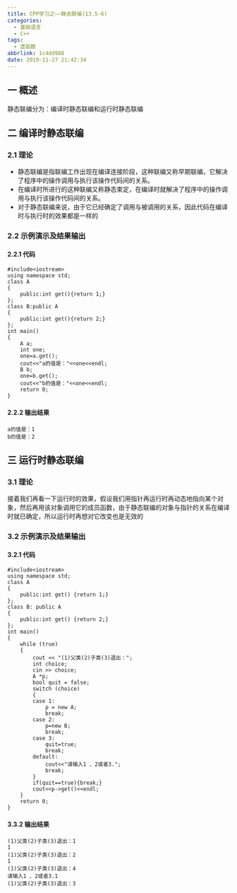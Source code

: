 ```yaml
---
title: CPP学习之——静态联编(13.5-6)
categories:
  - 基础语言
  - C++
tags:
  - 虚函数
abbrlink: 1c4dd988
date: 2019-11-27 21:42:34
---
```

## 一 概述

静态联编分为：编译时静态联编和运行时静态联编  

<!--more-->

## 二 编译时静态联编

### 2.1 理论

* 静态联编是指联编工作出现在编译连接阶段，这种联编又称早期联编，它解决了程序中的操作调用与执行该操作代码间的关系。
* 在编译时所进行的这种联编又称静态束定，在编译时就解决了程序中的操作调用与执行该操作代码间的关系。
* 对于静态联编来说，由于它已经确定了调用与被调用的关系，因此代码在编译时与执行时的效果都是一样的

### 2.2 示例演示及结果输出

#### 2.2.1 代码

```
#include<iostream>
using namespace std;
class A
{
	public:int get(){return 1;}
};
class B:public A
{
	public:int get(){return 2;}
};
int main()
{
	A a;
	int one;
	one=a.get();
	cout<<"a的值是："<<one<<endl;
	B b;
	one=b.get();
	cout<<"b的值是："<<one<<endl;
	return 0;
}
```

#### 2.2.2 输出结果

```
a的值是：1
b的值是：2
```

## 三 运行时静态联编

### 3.1 理论

接着我们再看一下运行时的效果，假设我们用指针再运行时再动态地指向某个对象，然后再用该对象调用它的成员函数，由于静态联编的对象与指针的关系在编译时就已确定，所以运行时再想对它改变也是无效的

### 3.2 示例演示及结果输出

#### 3.2.1 代码

```
#include<iostream>
using namespace std;
class A 
{
	public:int get() {return 1;}
};
class B: public A 
{
	public:int get() {return 2;}
};
int main() 
{
	while (true) 
	{
		cout << "(1)父类(2)子类(3)退出：";
		int choice;
		cin >> choice;
		A *p;
		bool quit = false;
		switch (choice) 
		{
		case 1:
			p = new A;
			break;
		case 2:
			p=new B;
			break;
		case 3:
			quit=true;
			break;
		default:
			cout<<"请输入1 、2或者3.";
			break;
		}
		if(quit==true){break;}
		cout<<p->get()<<endl;
	}
	return 0;
}
```

#### 3.3.2 输出结果

```
(1)父类(2)子类(3)退出：1
1
(1)父类(2)子类(3)退出：2
1
(1)父类(2)子类(3)退出：4
请输入1 、2或者3.1
(1)父类(2)子类(3)退出：3
```